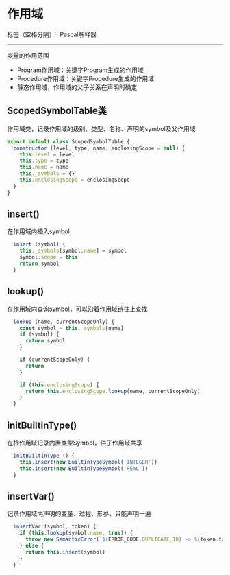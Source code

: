 # 作用域

标签（空格分隔）： Pascal解释器

---

变量的作用范围

* Program作用域：关键字Program生成的作用域
* Procedure作用域：关键字Procedure生成的作用域
 * 静态作用域，作用域的父子关系在声明时确定

## ScopedSymbolTable类

作用域类，记录作用域的级别、类型、名称、声明的symbol及父作用域

```javascript
export default class ScopedSymbolTable {
  constructor (level, type, name, enclosingScope = null) {
    this.level = level
    this.type = type
    this.name = name
    this._symbols = {}
    this.enclosingScope = enclosingScope
  }
}
```

## insert()

在作用域内插入symbol

```javascript
  insert (symbol) {
    this._symbols[symbol.name] = symbol
    symbol.scope = this
    return symbol
  }
```

## lookup()

在作用域内查询symbol，可以沿着作用域链往上查找

```javascript
  lookup (name, currentScopeOnly) {
    const symbol = this._symbols[name]
    if (symbol) {
      return symbol
    }

    if (currentScopeOnly) {
      return
    }

    if (this.enclosingScope) {
      return this.enclosingScope.lookup(name, currentScopeOnly)
    }
  }
```

## initBuiltinType()

在根作用域记录内置类型Symbol，供子作用域共享

```javascript
  initBuiltinType () {
    this.insert(new BuiltinTypeSymbol('INTEGER'))
    this.insert(new BuiltinTypeSymbol('REAL'))
  }
```

## insertVar()

记录作用域内声明的变量、过程、形参，只能声明一遍

```javascript
  insertVar (symbol, token) {
    if (this.lookup(symbol.name, true)) {
      throw new SemanticError(`${ERROR_CODE.DUPLICATE_ID} -> ${token.toString()}`)
    } else {
      return this.insert(symbol)
    }
  }
```
